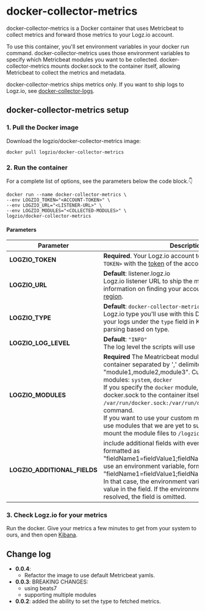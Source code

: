 # docker-collector-metrics

docker-collector-metrics is a Docker container that uses Metricbeat to collect metrics and forward those metrics to your Logz.io account.

To use this container, you'll set environment variables in your docker run command.
docker-collector-metrics uses those environment variables to specify which Metricbeat modules you want to be collected.
docker-collector-metrics mounts docker.sock to the container itself, allowing Metricbeat to collect the metrics and metadata.

docker-collector-metrics ships metrics only. If you want to ship logs to Logz.io, see [docker-collector-logs](https://github.com/logzio/docker-collector-logs).

## docker-collector-metrics setup

### 1. Pull the Docker image

Download the logzio/docker-collector-metrics image:

```shell
docker pull logzio/docker-collector-metrics
```

### 2. Run the container

For a complete list of options, see the parameters below the code block.👇

```shell
docker run --name docker-collector-metrics \
--env LOGZIO_TOKEN="<ACCOUNT-TOKEN>" \
--env LOGZIO_URL="<LISTENER-URL>" \
--env LOGZIO_MODULES="<COLLECTED-MODULES>" \
logzio/docker-collector-metrics
```

#### Parameters

| Parameter | Description |
|---|---|
| **LOGZIO_TOKEN** | **Required**. Your Logz.io account token. Replace `<ACCOUNT-TOKEN>` with the [token](https://app.logz.io/#/dashboard/settings/general) of the account you want to ship to. |
| **LOGZIO_URL** | **Default**: listener.logz.io <br /> Logz.io listener URL to ship the metrics to. For more information on finding your account's region, see [Account region](https://docs.logz.io/user-guide/accounts/account-region.html).|
| **LOGZIO_TYPE** | **Default**: `docker-collector-metrics` <br /> Logz.io type you'll use with this Docker. This is shown in your logs under the `type` field in Kibana. Logz.io applies parsing based on type. |
| **LOGZIO_LOG_LEVEL** | **Default**: `"INFO"` <br /> The log level the scripts will use|
| **LOGZIO_MODULES** | **Required** The Meatricbeat modules we will use for this container separated by ',' delimiter, formatted as "module1,module2,module3". Current we support these modules: `system`, `docker` <br /> If you specify the `docker` module, you'll have to mounts docker.sock to the container itself by adding `-v /var/run/docker.sock:/var/run/docker.sock:ro` to the run command. <br /> If you want to use your custom module configurations or use modules that we are yet to support, you need to mount the module files to `/logzio/modules`|
| **LOGZIO_ADDITIONAL_FIELDS** | include additional fields with every message sent, formatted as "fieldName1=fieldValue1;fieldName2=fieldValue2". To use an environment variable, format as "fieldName1=fieldValue1;fieldName2=$ENV_VAR_NAME". In that case, the environment variable should be the only value in the field. If the environment variable can’t be resolved, the field is omitted.|

<!-- todo list of supported modules -->

### 3. Check Logz.io for your metrics

Run the docker. Give your metrics a few minutes to get from your system to ours, and then open [Kibana](https://app.logz.io/#/dashboard/kibana).

## Change log
 - **0.0.4**: 
    - Refactor the image to use default Metricbeat yamls.
 - **0.0.3**: BREAKING CHANGES:
    - using beats7
    - supporting multiple modules
 - **0.0.2**: added the ability to set the type to fetched metrics.
